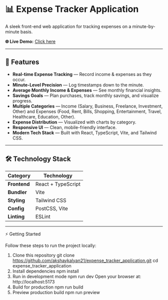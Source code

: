 # 📊 Expense Tracker Application

A sleek front-end web application for tracking expenses on a minute-by-minute basis.  

**🌐 Live Demo:** [Click here](https://expense-tracker-application-kohl.vercel.app/)  

---

## 🚀 Features

- **Real-time Expense Tracking** — Record income & expenses as they occur.  
- **Minute-Level Precision** — Log timestamps down to the minute.  
- **Average Monthly Income & Expenses** — See monthly financial insights.  
- **Savings Goals** — Plan purchases, track monthly savings, and visualize progress.  
- **Multiple Categories** — Income (Salary, Business, Freelance, Investment, Other) and Expenses (Food, Rent, Bills, Shopping, Entertainment, Travel, Healthcare, Education, Other).  
- **Expense Distribution** — Visualized with charts by category.  
- **Responsive UI** — Clean, mobile-friendly interface.  
- **Modern Tech Stack** — Built with React, TypeScript, Vite, and Tailwind CSS.  

---

## 🛠 Technology Stack

| Category        | Technology        |
|-----------------|------------------|
| **Frontend**    | React + TypeScript |
| **Bundler**     | Vite             |
| **Styling**     | Tailwind CSS     |
| **Config**      | PostCSS, Vite    |
| **Linting**     | ESLint           |

---

⚡ Getting Started


Follow these steps to run the project locally:

1. Clone this repository
  git clone https://github.com/akshaykalyan21/expense_tracker_application.git
  cd expense_tracker_application
2. Install dependencies
  npm install
3. Run in development mode
  npm run dev
  Open your browser at: http://localhost:5173
4. Build for production
  npm run build
5. Preview production build
  npm run preview


